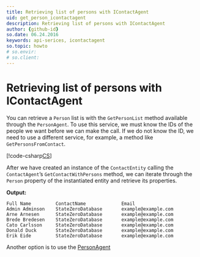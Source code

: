 ```yaml
---
title: Retrieving list of persons with IContactAgent
uid: get_person_icontactagent
description: Retrieving list of persons with IContactAgent
author: {github-id}
so.date: 06.24.2016
keywords: api-serices, icontactagent
so.topic: howto
# so.envir:
# so.client:
---
```


# Retrieving list of persons with IContactAgent

You can retrieve a `Person` list is with the `GetPersonList` method available through the `PersonAgent`. To use this service, we must know the IDs of the people we want before we can make the call. If we do not know the ID, we need to use a different service, for example, a method like `GetPersonsFromContact`.

[!code-csharp[CS](includes/getcontactwithpersons-icontactagent.cs)]

After we have created an instance of the `ContactEntity` calling the `ContactAgent`’s `GetContactWithPersons` method, we can iterate through the `Person` property of the instantiated entity and retrieve its properties.

**Output:**

```text
Full Name         ContactName             Email
Admin Adminson    StateZeroDatabase       example@example.com
Arne Arnesen      StateZeroDatabase       example@example.com
Brede Bredesen    StateZeroDatabase       example@example.com
Cato Carlsson     StateZeroDatabase       example@example.com
Donald Duck       StateZeroDatabase       example@example.com
Erik Eide         StateZeroDatabase       example@example.com
```

Another option is to use the [PersonAgent][1]

<!-- Referenced links -->
[1]: get-persons-ipersonagent.md
